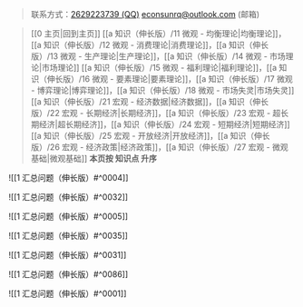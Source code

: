> 联系方式：<a href="https://qm.qq.com/q/iA1sKuakak">2629223739 (QQ)</a> <a href="mailto:econsunrq@outlook.com">econsunrq@outlook.com (邮箱)</a>

> [[0 主页|回到主页]]
> [[a 知识（伸长版）/11 微观 - 均衡理论|均衡理论]]，[[a 知识（伸长版）/12 微观 - 消费理论|消费理论]]，[[a 知识（伸长版）/13 微观 - 生产理论|生产理论]]，[[a 知识（伸长版）/14 微观 - 市场理论|市场理论]]
> [[a 知识（伸长版）/15 微观 - 福利理论|福利理论]]，[[a 知识（伸长版）/16 微观 - 要素理论|要素理论]]，[[a 知识（伸长版）/17 微观 - 博弈理论|博弈理论]]，[[a 知识（伸长版）/18 微观 - 市场失灵|市场失灵]]
> [[a 知识（伸长版）/21 宏观 - 经济数据|经济数据]]，[[a 知识（伸长版）/22 宏观 - 长期经济|长期经济]]，[[a 知识（伸长版）/23 宏观 - 超长期经济|超长期经济]]，[[a 知识（伸长版）/24 宏观 - 短期经济|短期经济]]
> [[a 知识（伸长版）/25 宏观 - 开放经济|开放经济]]，[[a 知识（伸长版）/26 宏观 - 经济政策|经济政策]]，[[a 知识（伸长版）/27 宏观 - 微观基础|微观基础]]
> **本页按 知识点 升序**

![[1 汇总问题（伸长版）#^0004]]

![[1 汇总问题（伸长版）#^0032]]

![[1 汇总问题（伸长版）#^0005]]

![[1 汇总问题（伸长版）#^0035]]

![[1 汇总问题（伸长版）#^0031]]

![[1 汇总问题（伸长版）#^0086]]

![[1 汇总问题（伸长版）#^0001]]